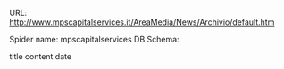 URL: http://www.mpscapitalservices.it/AreaMedia/News/Archivio/default.htm

Spider name: mpscapitalservices
DB Schema:

title
content
date